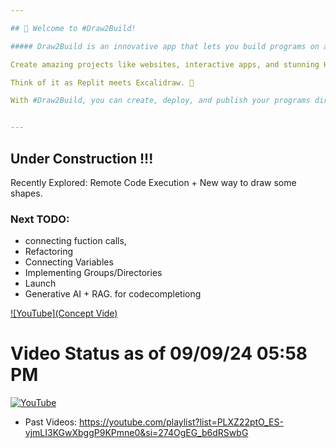 ```yaml
---

## 🌟 Welcome to #Draw2Build!

##### Draw2Build is an innovative app that lets you build programs on an online whiteboard. 🖥️✨ 

Create amazing projects like websites, interactive apps, and stunning HTML canvas graphics—all in one place! 

Think of it as Replit meets Excalidraw. 🎨 

With #Draw2Build, you can create, deploy, and publish your programs directly! 🚀 


---
```

Under Construction !!!
---
Recently Explored: Remote Code Execution + New way to draw some shapes.
### Next TODO:
- connecting fuction calls,
- Refactoring
- Connecting Variables
- Implementing Groups/Directories
- Launch
- Generative AI + RAG. for codecompletiong

[![YouTube](Concept Vide)](https://www.youtube.com/watch?v=hwF_Idx99Ls)

# Video Status as of 09/09/24 05:58 PM
[![YouTube](http://i.ytimg.com/vi/sq-7cOv0IhA/hqdefault.jpg)](https://youtu.be/sq-7cOv0IhA)

- Past Videos: https://youtube.com/playlist?list=PLXZ22ptO_ES-vjmLI3KGwXbggP9KPmne0&si=274OgEG_b6dRSwbG
